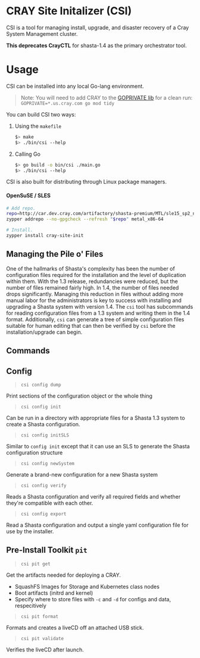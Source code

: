 # CRAY Site Initalizer (CSI)

CSI is a tool for managing install, upgrade, and disaster recovery of a Cray System Management cluster.

**This deprecates CrayCTL** for shasta-1.4 as the primary orchestrator tool.

# Usage

CSI can be installed into any local Go-lang environment.

> Note: You will need to add CRAY to the [GOPRIVATE lib][1] for a clean run: `GOPRIVATE=*.us.cray.com go mod tidy`

You can build CSI two ways:
1. Using the `makefile`
    ```bash
    $> make
    $> ./bin/csi --help
    ```
2. Calling Go
    ```bash
    $> go build -o bin/csi ./main.go
    $> ./bin/csi --help
    ```

CSI is also built for distributing through Linux package managers.

#### OpenSuSE / SLES

```bash
# Add repo.
repo=http://car.dev.cray.com/artifactory/shasta-premium/MTL/sle15_sp2_ncn/x86_64/dev/master/
zypper addrepo --no-gpgcheck --refresh "$repo" metal_x86-64

# Install.
zypper install cray-site-init
```

## Managing the Pile o' Files

One of the hallmarks of Shasta's complexity has been the number of configuration files required for the installation and the level of duplication within them.  With the 1.3 release, redundancies were reduced, but the number of files remained fairly high.  In 1.4, the number of files needed drops significantly.  Managing this reduction in files without adding more manual labor for the administrators is key to success with installing and upgrading a Shasta system with version 1.4.  The `csi` tool has subcommands for reading configuration files from a 1.3 system and writing them in the 1.4 format.  Additionally, `csi` can generate a tree of simple configuration files suitable for human editing that can then be verified by `csi` before the installation/upgrade can begin.

## Commands

## Config

> `csi config dump`

Print sections of the configuration object or the whole thing

> `csi config init`

Can be run in a directory with appropriate files for a Shasta 1.3 system to create a Shasta configuration.

> `csi config initSLS`

Similar to `config init` except that it can use an SLS to generate the Shasta configuration structure

> `csi config newSystem`

Generate a brand-new configuration for a new Shasta system

> `csi config verify`

Reads a Shasta configuration and verify all required fields and whether they're compatible with each other.

> `csi config export`

Read a Shasta configuration and output a single yaml configuration file for use by the installer.

## Pre-Install Toolkit `pit`

> `csi pit get`

Get the artifacts needed for deploying a CRAY.
- SquashFS Images for Storage and Kubernetes class nodes
- Boot artifacts (initrd and kernel)
- Specify where to store files with `-c` and `-d` for configs and data, respecitively

> `csi pit format`

Formats and creates a liveCD off an attached USB stick.

> `csi pit validate`

Verifies the liveCD after launch.



[1]: https://golang.org/cmd/go/#hdr-Module_configuration_for_non_public_modules
